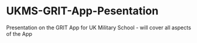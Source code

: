 # UKMS-GRIT-App-Pesentation
Presentation on the GRIT App for UK Military School - will cover all aspects of the App
